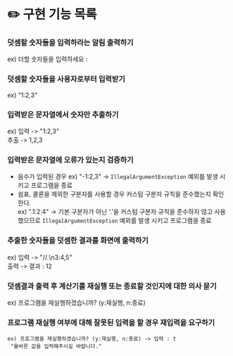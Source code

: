 # ✏️ 구현 기능 목록

### 덧셈할 숫자들을 입력하라는 알림 출력하기

ex) 더할 숫자들을 입력하세요 :

### 덧셈할 숫자들을 사용자로부터 입력받기

ex) "1:2,3"

### 입력받은 문자열에서 숫자만 추출하기

ex) 입력 -> "1:2,3" <br>
추출 -> 1,2,3

### 입력받은 문자열에 오류가 있는지 검증하기
- 음수가 입력된 경우 ex) "-1:2,3" -> `IllegalArgumentException` 예외를 발생 시키고 프로그램을 종료
- 쉼표, 콜론을 제외한 구분자를 사용할 경우 커스텀 구분자 규칙을 준수했는지 확인한다.<br>
  ex) ".1:2:4" -> 기본 구분자가 아닌 '.'을 커스텀 구분자 규칙을 준수하지 않고 사용했으므로 `IllegalArgumentException` 예외를 발생 시키고 프로그램을 종료

### 추출한 숫자들을 덧셈한 결과를 화면에 출력하기
ex) 입력 -> "//.\n3:4,5" <br>
    출력 -> 결과 : 12

### 덧셈결과 출력 후 계산기를 재실행 또는 종료할 것인지에 대한 의사 묻기

ex) 프로그램을 재실행하겠습니까? (y:재실행, n:종료)   

### 프로그램 재실행 여부에 대해 잘못된 입력을 할 경우 재입력을 요구하기

    ex) 프로그램을 재실행하겠습니까? (y:재실행, n:종료) -> 입력 : t
     "올바른 값을 입력해주시길 바랍니다."
     
    


